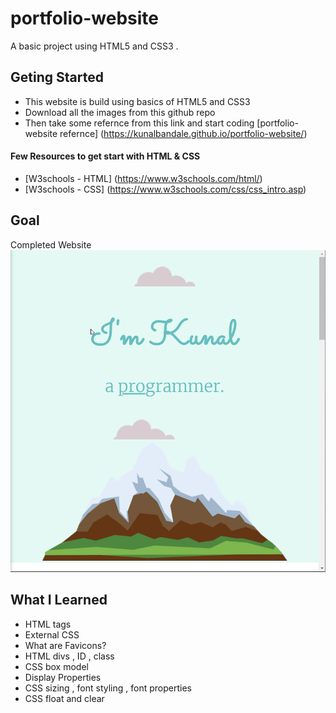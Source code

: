 # portfolio-website
A basic project using HTML5 and CSS3 . 
## Geting Started
- This website is build using basics of HTML5 and CSS3
- Download all the images from this github repo
- Then take some refernce from this link and start coding
 [portfolio-website refernce] (https://kunalbandale.github.io/portfolio-website/)

#### Few Resources to get start with HTML & CSS
- [W3schools - HTML] (https://www.w3schools.com/html/)
- [W3schools - CSS] (https://www.w3schools.com/css/css_intro.asp)

## Goal
Completed Website
![Complete Website](https://github.com/kunalbandale/portfolio-website/blob/main/UI.gif)


## What I Learned
- HTML tags
- External CSS
- What are Favicons?
- HTML divs , ID , class
- CSS box model
- Display Properties 
- CSS sizing , font styling , font properties 
- CSS float and clear
